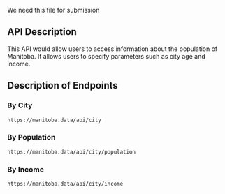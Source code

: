 We need this file for submission

## API Description
This API would allow users to access information about the population of Manitoba. It allows users to specify parameters such as city age and income.  

## Description of Endpoints

### By City


    https://manitoba.data/api/city


### By Population


    https://manitoba.data/api/city/population


### By Income

    https://manitoba.data/api/city/income

